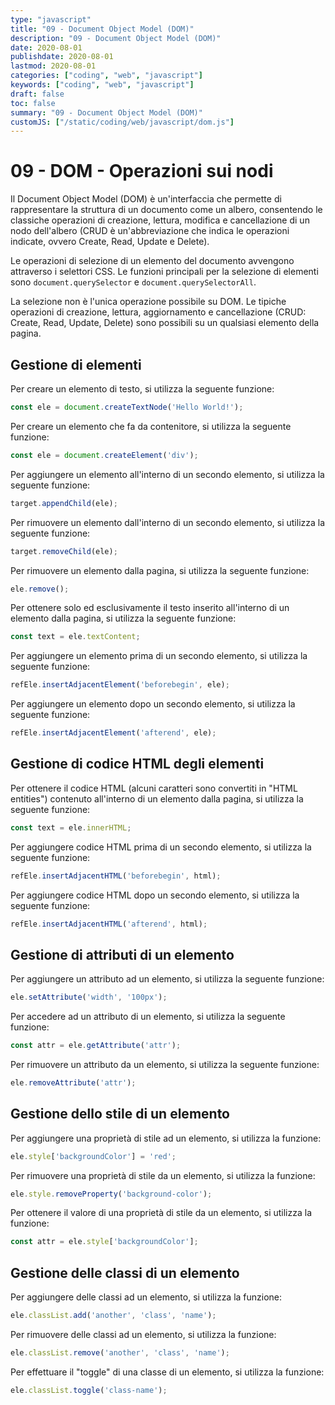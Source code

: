 ```yaml
---
type: "javascript"
title: "09 - Document Object Model (DOM)"
description: "09 - Document Object Model (DOM)"
date: 2020-08-01
publishdate: 2020-08-01
lastmod: 2020-08-01
categories: ["coding", "web", "javascript"]
keywords: ["coding", "web", "javascript"]
draft: false
toc: false
summary: "09 - Document Object Model (DOM)"
customJS: ["/static/coding/web/javascript/dom.js"]
---
```


# 09 - DOM - Operazioni sui nodi

Il Document Object Model (DOM) è un'interfaccia che permette di rappresentare la struttura di un documento come un albero, consentendo le classiche operazioni di creazione, lettura, modifica e cancellazione di un nodo dell'albero (CRUD è un'abbreviazione che indica le operazioni indicate, ovvero Create, Read, Update e Delete).

Le operazioni di selezione di un elemento del documento avvengono attraverso i selettori CSS. Le funzioni principali per la selezione di elementi sono ``document.querySelector`` e ``document.querySelectorAll``.

La selezione non è l'unica operazione possibile su DOM. Le tipiche operazioni di creazione, lettura, aggiornamento e cancellazione (CRUD: Create, Read, Update, Delete) sono possibili su un qualsiasi elemento della pagina.

## Gestione di elementi

Per creare un elemento di testo, si utilizza la seguente funzione:

```javascript
const ele = document.createTextNode('Hello World!');
```

Per creare un elemento che fa da contenitore, si utilizza la seguente funzione:

```javascript
const ele = document.createElement('div');
```

Per aggiungere un elemento all'interno di un secondo elemento, si utilizza la seguente funzione:

```javascript
target.appendChild(ele);
```

Per rimuovere un elemento dall'interno di un secondo elemento, si utilizza la seguente funzione:

```javascript
target.removeChild(ele);
```

Per rimuovere un elemento dalla pagina, si utilizza la seguente funzione:

```javascript
ele.remove();
```

Per ottenere solo ed esclusivamente il testo inserito all'interno di un elemento dalla pagina, si utilizza la seguente funzione:

```javascript
const text = ele.textContent;
```

Per aggiungere un elemento prima di un secondo elemento, si utilizza la seguente funzione:

```javascript
refEle.insertAdjacentElement('beforebegin', ele);
```

Per aggiungere un elemento dopo un secondo elemento, si utilizza la seguente funzione:

```javascript
refEle.insertAdjacentElement('afterend', ele);
```

## Gestione di codice HTML degli elementi

Per ottenere il codice HTML (alcuni caratteri sono convertiti in "HTML entities") contenuto all'interno di un elemento dalla pagina, si utilizza la seguente funzione:

```javascript
const text = ele.innerHTML;
```

Per aggiungere codice HTML prima di un secondo elemento, si utilizza la seguente funzione:

```javascript
refEle.insertAdjacentHTML('beforebegin', html);
```

Per aggiungere codice HTML dopo un secondo elemento, si utilizza la seguente funzione:

```javascript
refEle.insertAdjacentHTML('afterend', html);
```

## Gestione di attributi di un elemento

Per aggiungere un attributo ad un elemento, si utilizza la seguente funzione:

```javascript
ele.setAttribute('width', '100px');
```

Per accedere ad un attributo di un elemento, si utilizza la seguente funzione:

```javascript
const attr = ele.getAttribute('attr');
```

Per rimuovere un attributo da un elemento, si utilizza la seguente funzione:

```javascript
ele.removeAttribute('attr');
```

## Gestione dello stile di un elemento

Per aggiungere una proprietà di stile ad un elemento, si utilizza la funzione:

```javascript
ele.style['backgroundColor'] = 'red';
```

Per rimuovere una proprietà di stile da un elemento, si utilizza la funzione:

```javascript
ele.style.removeProperty('background-color');
```

Per ottenere il valore di una proprietà di stile da un elemento, si utilizza la funzione:

```javascript
const attr = ele.style['backgroundColor'];
```

## Gestione delle classi di un elemento

Per aggiungere delle classi ad un elemento, si utilizza la funzione:

```javascript
ele.classList.add('another', 'class', 'name');
```

Per rimuovere delle classi ad un elemento, si utilizza la funzione:

```javascript
ele.classList.remove('another', 'class', 'name');
```

Per effettuare il "toggle" di una classe di un elemento, si utilizza la funzione:

```javascript
ele.classList.toggle('class-name');
```

